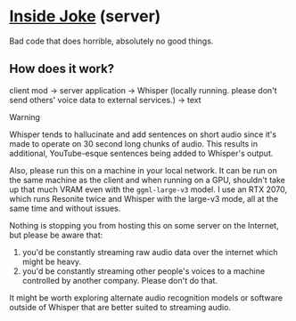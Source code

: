 # [Inside Joke](https://www.youtube.com/watch?v=ZUwaudw8ht0) (server)

Bad code that does horrible, absolutely no good things.

## How does it work?
client mod -> server application -> Whisper (locally running. please don't send others' voice data to external services.) -> text

> [!WARNING]  
> Whisper tends to hallucinate and add sentences on short audio since it's made to operate on 30 second long chunks of audio.
> This results in additional, YouTube-esque sentences being added to Whisper's output.

Also, please run this on a machine in your local network. It can be run on the same machine as the client and when running on a GPU, shouldn't take up that much VRAM even with the `ggml-large-v3` model. I use an RTX 2070, which runs Resonite twice and Whisper with the large-v3 mode, all at the same time and without issues.

Nothing is stopping you from hosting this on some server on the Internet, but please be aware that:
1. you'd be constantly streaming raw audio data over the internet which might be heavy.
2. you'd be constantly streaming other people's voices to a machine controlled by another company. Please don't do that.

It might be worth exploring alternate audio recognition models or software outside of Whisper that are better suited to streaming audio.